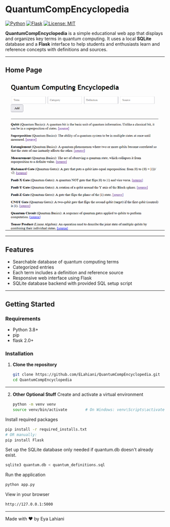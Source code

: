 #  QuantumCompEncyclopedia 

[![Python](https://img.shields.io/badge/Python-3.8%2B-blue.svg)](https://www.python.org/)
[![Flask](https://img.shields.io/badge/Flask-2.0+-lightgrey.svg)](https://flask.palletsprojects.com/)
[![License: MIT](https://img.shields.io/badge/License-MIT-yellow.svg)](./LICENSE)

**QuantumCompEncyclopedia** is a simple educational web app that displays and organizes key terms in quantum computing. It uses a local **SQLite** database and a **Flask** interface to help students and enthusiasts learn and reference concepts with definitions and sources.

---

## Home Page
![Homepage Screenshot](pictures/homepage.png)

---

## Features
- Searchable database of quantum computing terms
- Categorized entries
- Each term includes a definition and reference source
- Responsive web interface using Flask
- SQLite database backend with provided SQL setup script

---

## Getting Started

### Requirements

- Python 3.8+
- pip
- flask 2.0+

### Installation

1. **Clone the repository**
   ```bash
   git clone https://github.com/ELahiani/QuantumCompEncyclopedia.git
   cd QuantumCompEncyclopedia
   ```

---

2. **Other Optional Stuff**
Create and activate a virtual environment
   ```bash
   python -m venv venv
   source venv/bin/activate        # On Windows: venv\Scripts\activate
   ```
Install required packages
```bash
pip install -r required_installs.txt
# OR manually:
pip install Flask

```
Set up the SQLite database only needed if quantum.db doesn't already exist.
```bash
sqlite3 quantum.db < quantum_definitions.sql
```
Run the application
```bash
python app.py
```
View in your browser
```bash
http://127.0.0.1:5000
```

---

Made with ❤️ by Eya Lahiani
